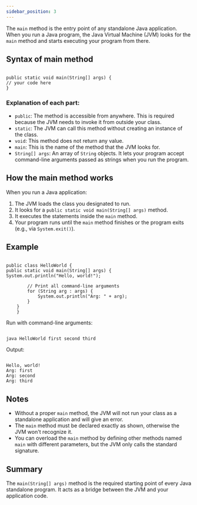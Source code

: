 ```yaml
---
sidebar_position: 3
---
```

<!-- ## Java main() Method Explained -->

The `main` method is the entry point of any standalone Java application. When you run a Java program, the Java Virtual Machine (JVM) looks for the `main` method and starts executing your program from there.

## Syntax of main method

```

public static void main(String[] args) {
// your code here
}

```

### Explanation of each part:

- `public`: The method is accessible from anywhere. This is required because the JVM needs to invoke it from outside your class.
- `static`: The JVM can call this method without creating an instance of the class.
- `void`: This method does not return any value.
- `main`: This is the name of the method that the JVM looks for.
- `String[] args`: An array of `String` objects. It lets your program accept command-line arguments passed as strings when you run the program.

## How the main method works

When you run a Java application:

1. The JVM loads the class you designated to run.
2. It looks for a `public static void main(String[] args)` method.
3. It executes the statements inside the `main` method.
4. Your program runs until the `main` method finishes or the program exits (e.g., via `System.exit()`).

## Example

```

public class HelloWorld {
public static void main(String[] args) {
System.out.println("Hello, world!");

        // Print all command-line arguments
        for (String arg : args) {
            System.out.println("Arg: " + arg);
        }
    }
    }

```

Run with command-line arguments:

```

java HelloWorld first second third

```

Output:

```

Hello, world!
Arg: first
Arg: second
Arg: third

```

## Notes

- Without a proper `main` method, the JVM will not run your class as a standalone application and will give an error.
- The `main` method must be declared exactly as shown, otherwise the JVM won't recognize it.
- You can overload the `main` method by defining other methods named `main` with different parameters, but the JVM only calls the standard signature.

## Summary

The `main(String[] args)` method is the required starting point of every Java standalone program. It acts as a bridge between the JVM and your application code.